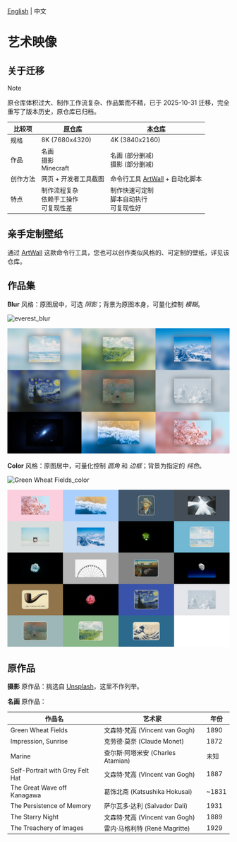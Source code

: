 [English](README.md) | 中文

# 艺术映像

## 关于迁移

> [!Note]
> 原仓库体积过大、制作工作流复杂、作品繁而不精，已于 2025-10-31 迁移，完全重写了版本历史，原仓库已归档。

| 比较项   | [原仓库](https://github.com/Somnia1337/Art-Wallpaper-8K) | [本仓库](https://github.com/Somnia1337/Art-Wallpaper)                    |
| -------- | -------------------------------------------------------- | ------------------------------------------------------------------------ |
| 规格     | 8K (7680x4320)                                           | 4K (3840x2160)                                                           |
| 作品     | 名画<br>摄影<br>Minecraft                                | 名画 (部分删减)<br>摄影 (部分删减)                                       |
| 创作方法 | 网页 + 开发者工具截图                                    | 命令行工具 [ArtWall](https://github.com/Somnia1337/ArtWall) + 自动化脚本 |
| 特点     | 制作流程复杂<br>依赖手工操作<br>可复现性差               | 制作快速可定制<br>脚本自动执行<br>可复现性好                             |

## 亲手定制壁纸

通过 [ArtWall](https://github.com/Somnia1337/ArtWall) 这款命令行工具，您也可以创作类似风格的、可定制的壁纸，详见该仓库。

## 作品集

**Blur** 风格：原图居中，可选 _阴影_；背景为原图本身，可量化控制 _模糊_。

![everest_blur](wallpaper/photography/everest_blur.png)

![preview_blur](preview/preview_blur.png)

**Color** 风格：原图居中，可量化控制 _圆角_ 和 _边框_；背景为指定的 _纯色_。

![Green Wheat Fields_color](wallpaper/painting/Green%20Wheat%20Fields_color.png)

![preview_color](preview/preview_color.png)

## 原作品

**摄影** 原作品：挑选自 [Unsplash](https://unsplash.com/)，这里不作列举。

**名画** 原作品：

| 作品名                           | 艺术家                            | 年份  |
| -------------------------------- | --------------------------------- | ----- |
| Green Wheat Fields               | 文森特·梵高 (Vincent van Gogh)    | 1890  |
| Impression, Sunrise              | 克劳德·莫奈 (Claude Monet)        | 1872  |
| Marine                           | 查尔斯·阿塔米安 (Charles Atamian) | 未知  |
| Self-Portrait with Grey Felt Hat | 文森特·梵高 (Vincent van Gogh)    | 1887  |
| The Great Wave off Kanagawa      | 葛饰北斋 (Katsushika Hokusai)     | ~1831 |
| The Persistence of Memory        | 萨尔瓦多·达利 (Salvador Dalí)     | 1931  |
| The Starry Night                 | 文森特·梵高 (Vincent van Gogh)    | 1889  |
| The Treachery of Images          | 雷内·马格利特 (René Magritte)     | 1929  |
